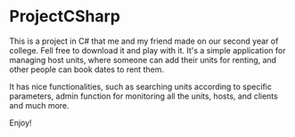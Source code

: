 # ProjectCSharp


This is a project in C# that me and my friend made on our second year of college. Fell free to download it and play with it. It's a simple application for managing 
host units, where someone can add their units for renting, and other people can book dates to rent them.


It has nice functionalities, such as searching units according to specific parameters, admin function for monitoring all the units, hosts, and clients and much more.


Enjoy!



